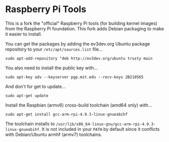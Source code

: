 Raspberry Pi Tools
==================

This is a fork the "official" Raspberry Pi tools (for building kernel images)
from the Raspberry Pi foundation. This fork adds Debian packaging to make it
easier to install.

You can get the packages by adding the ev3dev.org Ubuntu package repository to
your `/etc/apt/sources.list` file...

    sudo apt-add-repository "deb http://ev3dev.org/ubuntu trusty main

You also need to install the public key with...

    sudo apt-key adv --keyserver pgp.mit.edu --recv-keys 2B210565

And don't for get to update...

    sudo apt-get update

Install the Raspbian (armv6) cross-build toolchain (amd64 only) with...

    sudo apt-get install gcc-arm-rpi-4.9.3-linux-gnueabihf

The toolchain installs to `/usr/lib/x86_64-linux-gnu/gcc-arm-rpi-4.9.3-linux-gnueabihf`.
It is not included in your `PATH` by default since it conflicts with Debian/Ubuntu
armhf (armv7) toolchains.

